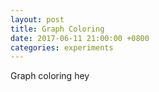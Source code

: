 ```yaml
---
layout: post
title: Graph Coloring
date: 2017-06-11 21:00:00 +0800
categories: experiments
---
```

Graph coloring hey
